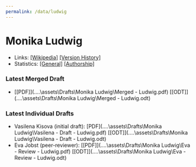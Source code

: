 ```yaml
---
permalink: /data/ludwig
---
```


# Monika Ludwig
- Links: [\[Wikipedia\]](https://de.wikipedia.org/wiki/Monika_Ludwig) [\[Version History\]](https://de.wikipedia.org/w/index.php?title=Monika_Ludwig&action=history)
- Statistics: [\[General\]](https://xtools.wmflabs.org/articleinfo/de.wikipedia.org/Monika%20Ludwig) [\[Authorship\]](https://xtools.wmflabs.org/authorship/de.wikipedia.org/Monika%20Ludwig/)

### Latest Merged Draft
- [\[PDF\]](..\..\assets\Drafts\Monika Ludwig\Merged - Ludwig.pdf) [\[ODT\]](..\..\assets\Drafts\Monika Ludwig\Merged - Ludwig.odt)

### Latest Individual Drafts
- Vasilena Kisova (initial draft): [PDF\](..\..\assets\Drafts\Monika Ludwig\Vasilena - Draft - Ludwig.pdf) [\[ODT\]](..\..\assets\Drafts\Monika Ludwig\Vasilena - Draft - Ludwig.odt)
- Eva Jobst (peer-reviewer): [\[PDF\]](..\..\assets\Drafts\Monika Ludwig\Eva - Review - Ludwig.pdf) [\[ODT\]](..\..\assets\Drafts\Monika Ludwig\Eva - Review - Ludwig.odt)
